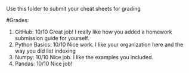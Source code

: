 Use this folder to submit your cheat sheets for grading

#Grades:
1. GitHub: 10/10 Great job! I really like how you added a homework submission guide for yourself.
2. Python Basics: 10/10 Nice work. I like your organization here and the way you did list indexing
3. Numpy: 10/10 Nice job. I like the examples you included. 
4. Pandas: 10/10 Nice job!
